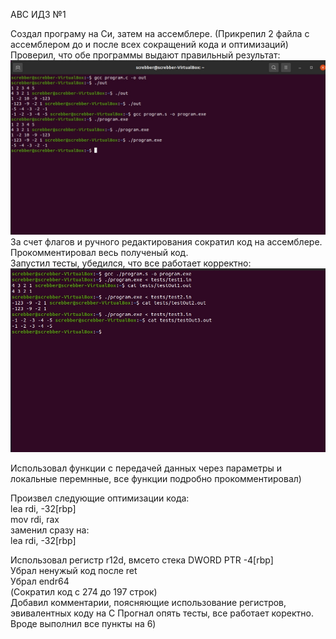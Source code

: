 АВС ИДЗ №1 

Создал програму на Си, затем на ассемблере.  (Прикрепил 2 файла с ассемблером до и после всех сокращений кода и оптимизаций)
Проверил, что обе программы выдают правильный результат:  
![image](/static/asm.jpg)  
За счет флагов и ручного редактирования сократил код на ассемблере.  
Прокомментировал весь полученый код.  
Запустил тесты, убедился, что все работает корректно:  
![image](/static/tests.jpg)

Использовал функции с передачей данных через параметры и локальные перемнные, все функции подробно прокомментировал)

Произвел следующие оптимизации кода:  
	lea		rdi, -32[rbp]  
	mov		rdi, rax  
заменил сразу на:   
	lea	rdi, -32[rbp]  
	
Использовал регистр r12d, вмсето стека DWORD PTR -4[rbp]  
Убрал ненужый код после ret  
Убрал endr64  
(Сократил код с 274 до 197 строк)  
Добавил комментарии, поясняющие использование регистров, эвивалентных коду на С
Прогнал опять тесты, все работает коректно.  
Вроде выполнил все пункты на 6)
